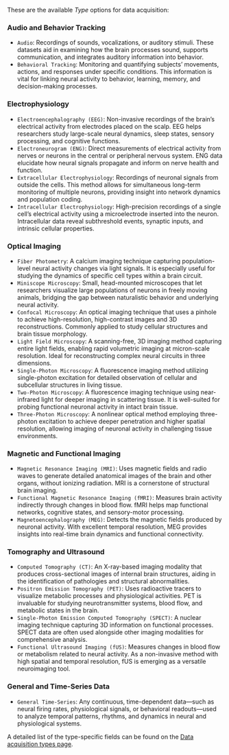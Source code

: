 These are the available *Type* options for data acquisition:

### Audio and Behavior Tracking
- `Audio`: Recordings of sounds, vocalizations, or auditory stimuli. These datasets aid in examining how the brain processes sound, supports communication, and integrates auditory information into behavior.
- `Behavioral Tracking`: Monitoring and quantifying subjects’ movements, actions, and responses under specific conditions. This information is vital for linking neural activity to behavior, learning, memory, and decision-making processes.

### Electrophysiology
- `Electroencephalography (EEG)`: Non-invasive recordings of the brain’s electrical activity from electrodes placed on the scalp. EEG helps researchers study large-scale neural dynamics, sleep states, sensory processing, and cognitive functions.
- `Electroneurogram (ENG)`: Direct measurements of electrical activity from nerves or neurons in the central or peripheral nervous system. ENG data elucidate how neural signals propagate and inform on nerve health and function.
- `Extracellular Electrophysiology`: Recordings of neuronal signals from outside the cells. This method allows for simultaneous long-term monitoring of multiple neurons, providing insight into network dynamics and population coding.
- `Intracellular Electrophysiology`: High-precision recordings of a single cell’s electrical activity using a microelectrode inserted into the neuron. Intracellular data reveal subthreshold events, synaptic inputs, and intrinsic cellular properties.

### Optical Imaging
- `Fiber Photometry`: A calcium imaging technique capturing population-level neural activity changes via light signals. It is especially useful for studying the dynamics of specific cell types within a brain circuit.
- `Miniscope Microscopy`: Small, head-mounted microscopes that let researchers visualize large populations of neurons in freely moving animals, bridging the gap between naturalistic behavior and underlying neural activity.
- `Confocal Microscopy`: An optical imaging technique that uses a pinhole to achieve high-resolution, high-contrast images and 3D reconstructions. Commonly applied to study cellular structures and brain tissue morphology.
- `Light Field Microscopy`: A scanning-free, 3D imaging method capturing entire light fields, enabling rapid volumetric imaging at micron-scale resolution. Ideal for reconstructing complex neural circuits in three dimensions.
- `Single-Photon Microscopy`: A fluorescence imaging method utilizing single-photon excitation for detailed observation of cellular and subcellular structures in living tissue.
- `Two-Photon Microscopy`: A fluorescence imaging technique using near-infrared light for deeper imaging in scattering tissue. It is well-suited for probing functional neuronal activity in intact brain tissue.
- `Three-Photon Microscopy`: A nonlinear optical method employing three-photon excitation to achieve deeper penetration and higher spatial resolution, allowing imaging of neuronal activity in challenging tissue environments.

### Magnetic and Functional Imaging
- `Magnetic Resonance Imaging (MRI)`: Uses magnetic fields and radio waves to generate detailed anatomical images of the brain and other organs, without ionizing radiation. MRI is a cornerstone of structural brain imaging.
- `Functional Magnetic Resonance Imaging (fMRI)`: Measures brain activity indirectly through changes in blood flow. fMRI helps map functional networks, cognitive states, and sensory-motor processing.
- `Magnetoencephalography (MEG)`: Detects the magnetic fields produced by neuronal activity. With excellent temporal resolution, MEG provides insights into real-time brain dynamics and functional connectivity.

### Tomography and Ultrasound
- `Computed Tomography (CT)`: An X-ray-based imaging modality that produces cross-sectional images of internal brain structures, aiding in the identification of pathologies and structural abnormalities.
- `Positron Emission Tomography (PET)`: Uses radioactive tracers to visualize metabolic processes and physiological activities. PET is invaluable for studying neurotransmitter systems, blood flow, and metabolic states in the brain.
- `Single-Photon Emission Computed Tomography (SPECT)`: A nuclear imaging technique capturing 3D information on functional processes. SPECT data are often used alongside other imaging modalities for comprehensive analysis.
- `Functional Ultrasound Imaging (fUS)`: Measures changes in blood flow or metabolism related to neural activity. As a non-invasive method with high spatial and temporal resolution, fUS is emerging as a versatile neuroimaging tool.

### General and Time-Series Data
- `General Time-Series`: Any continuous, time-dependent data—such as neural firing rates, physiological signals, or behavioral readouts—used to analyze temporal patterns, rhythms, and dynamics in neural and physiological systems.

A detailed list of the type-specific fields can be found on the [Data acquisition types page]({{"datamodel/schemas/dataacquisition/"|absolute_url}}).
